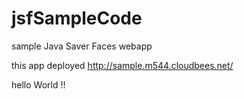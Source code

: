 jsfSampleCode
=============

sample Java Saver Faces webapp

this app deployed http://sample.m544.cloudbees.net/

hello World !!